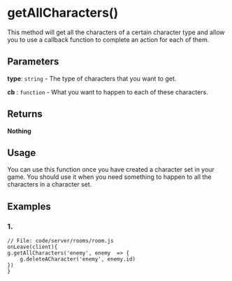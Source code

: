 # getAllCharacters()

This method will get all the characters of a certain character type and allow you to use a callback function to complete an action for each of them.

## Parameters

**type**: `string` - The type of characters that you want to get.

**cb** : `function` - What you want to happen to each of these characters.

## Returns

**Nothing**

## Usage

You can use this function once you have created a character set in your game. You should use it when you need something to happen to all the characters in a character set.

## Examples

### 1.

```
// File: code/server/rooms/room.js
onLeave(client){
g.getAllCharacters('enemy', enemy  => {
	g.deleteACharacter('enemy', enemy.id)
})
}
```
